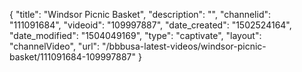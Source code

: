 {
    "title": "Windsor Picnic Basket",
    "description": "",
    "channelid": "111091684",
    "videoid": "109997887",
    "date_created": "1502524164",
    "date_modified": "1504049169",
    "type": "captivate",
    "layout": "channelVideo",
    "url": "\/bbbusa-latest-videos\/windsor-picnic-basket\/111091684-109997887"
}
